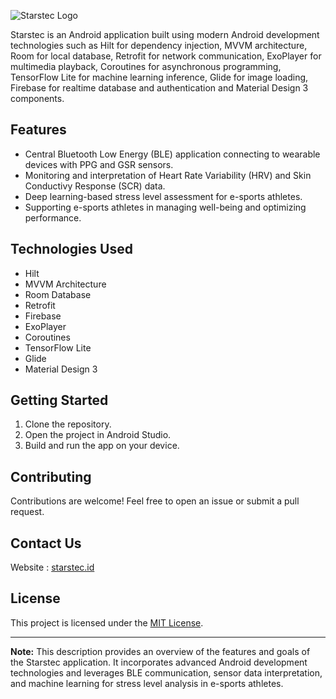 ![Starstec Logo](https://starstec.id/assets/img/header/landapp-logo.png)




Starstec is an Android application built using modern Android development technologies such as Hilt for dependency injection, MVVM architecture, Room for local database, Retrofit for network communication, ExoPlayer for multimedia playback, Coroutines for asynchronous programming, TensorFlow Lite for machine learning inference, Glide for image loading, Firebase for realtime database and authentication and Material Design 3 components.

## Features

- Central Bluetooth Low Energy (BLE) application connecting to wearable devices with PPG and GSR sensors.
- Monitoring and interpretation of Heart Rate Variability (HRV) and Skin Conductivy Response (SCR) data.
- Deep learning-based stress level assessment for e-sports athletes.
- Supporting e-sports athletes in managing well-being and optimizing performance.

## Technologies Used

- Hilt
- MVVM Architecture
- Room Database
- Retrofit
- Firebase
- ExoPlayer
- Coroutines
- TensorFlow Lite
- Glide
- Material Design 3

## Getting Started

1. Clone the repository.
2. Open the project in Android Studio.
3. Build and run the app on your device.

## Contributing

Contributions are welcome! Feel free to open an issue or submit a pull request.

## Contact Us


Website : [starstec.id](https://www.starstec.id)


## License

This project is licensed under the [MIT License](LICENSE).

---

**Note:** This description provides an overview of the features and goals of the Starstec application. It incorporates advanced Android development technologies and leverages BLE communication, sensor data interpretation, and machine learning for stress level analysis in e-sports athletes.
